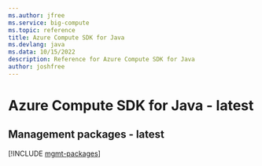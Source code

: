 ```yaml
---
ms.author: jfree
ms.service: big-compute
ms.topic: reference
title: Azure Compute SDK for Java
ms.devlang: java
ms.data: 10/15/2022
description: Reference for Azure Compute SDK for Java
author: joshfree
---
```

# Azure Compute SDK for Java - latest

## Management packages - latest
[!INCLUDE [mgmt-packages](compute-mgmt-index.md)]